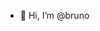 - 👋 Hi, I’m @bruno


<!---
brunosilvausa/brunosilvausa is a ✨ special ✨ repository because its `README.md` (this file) appears on your GitHub profile.
You can click the Preview link to take a look at your changes.
--->
